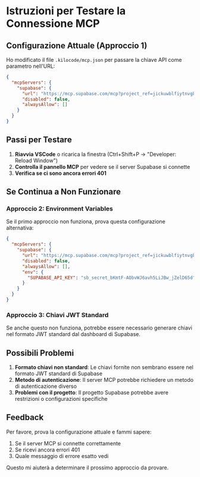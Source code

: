 # Istruzioni per Testare la Connessione MCP

## Configurazione Attuale (Approccio 1)
Ho modificato il file `.kilocode/mcp.json` per passare la chiave API come parametro nell'URL:

```json
{
  "mcpServers": {
    "supabase": {
      "url": "https://mcp.supabase.com/mcp?project_ref=jickuwblfiytnvgbhwio&api_key=sb_secret_bKmtF-AObvWJ6avh5LiJBw_jZelD65d",
      "disabled": false,
      "alwaysAllow": []
    }
  }
}
```

## Passi per Testare

1. **Riavvia VSCode** o ricarica la finestra (Ctrl+Shift+P → "Developer: Reload Window")
2. **Controlla il pannello MCP** per vedere se il server Supabase si connette
3. **Verifica se ci sono ancora errori 401**

## Se Continua a Non Funzionare

### Approccio 2: Environment Variables
Se il primo approccio non funziona, prova questa configurazione alternativa:

```json
{
  "mcpServers": {
    "supabase": {
      "url": "https://mcp.supabase.com/mcp?project_ref=jickuwblfiytnvgbhwio",
      "disabled": false,
      "alwaysAllow": [],
      "env": {
        "SUPABASE_API_KEY": "sb_secret_bKmtF-AObvWJ6avh5LiJBw_jZelD65d"
      }
    }
  }
}
```

### Approccio 3: Chiavi JWT Standard
Se anche questo non funziona, potrebbe essere necessario generare chiavi nel formato JWT standard dal dashboard di Supabase.

## Possibili Problemi

1. **Formato chiavi non standard**: Le chiavi fornite non sembrano essere nel formato JWT standard di Supabase
2. **Metodo di autenticazione**: Il server MCP potrebbe richiedere un metodo di autenticazione diverso
3. **Problemi con il progetto**: Il progetto Supabase potrebbe avere restrizioni o configurazioni specifiche

## Feedback

Per favore, prova la configurazione attuale e fammi sapere:
1. Se il server MCP si connette correttamente
2. Se ricevi ancora errori 401
3. Quale messaggio di errore esatto vedi

Questo mi aiuterà a determinare il prossimo approccio da provare.